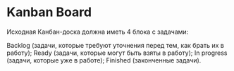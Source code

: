 # Kanban Board

Исходная Канбан-доска должна иметь 4 блока с задачами:

Backlog (задачи, которые требуют уточнения перед тем, как брать их в работу);
Ready (задачи, которые могут быть взяты в работу);
In progress (задачи, которые уже в работе);
Finished (законченные задачи).

